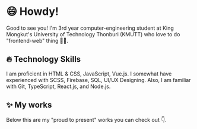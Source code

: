 # 😄 Howdy!

Good to see you! I'm 3rd year computer-engineering student at King Mongkut's University of Technology Thonburi (KMUTT) who love to do "frontend-web" thing 👨‍💻.

## 🔥 Technology Skills

I am proficient in HTML & CSS, JavaScript, Vue.js. I somewhat have experienced with SCSS, Firebase, SQL, UI/UX Designing. Also, I am familiar with Git, TypeScript, React.js, and Node.js.

## ✨ My works

Below this are my "proud to present" works you can check out 👇.
